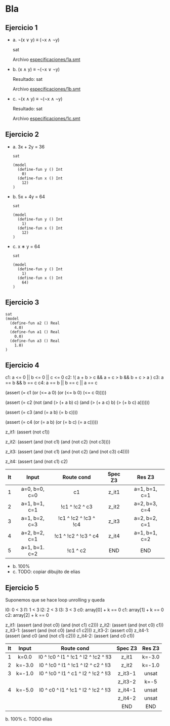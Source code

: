 # Bla

## Ejercicio 1

- a. ¬(x ∨ y) ≡ (¬x ∧ ¬y)

  sat

  Archivo [especificaciones/1a.smt](especificaciones/1a.smt)

- b. (x ∧ y) ≡ ¬(¬x ∨ ¬y)

  Resultado: sat

  Archivo [especificaciones/1b.smt](especificaciones/1b.smt)

- c. ¬(x ∧ y) ≡ ¬(¬x ∧ ¬y)

  Resultado: sat

  Archivo [especificaciones/1c.smt](especificaciones/1c.smt)

## Ejercicio 2

- a. 3x + 2y = 36

  ```smt
  sat

  (model 
    (define-fun y () Int
      0)
    (define-fun x () Int
      12)
  )
  ```

- b. 5x + 4y = 64

  ```smt
  sat

  (model 
    (define-fun y () Int
      1)
    (define-fun x () Int
      12)
  )
  ```

- c. x ∗ y = 64

  ```smt
  sat

  (model 
    (define-fun y () Int
      1)
    (define-fun x () Int
      64)
  )
  ```

## Ejercicio 3

```smt
sat
(model 
  (define-fun a2 () Real
    4.0)
  (define-fun a1 () Real
    0.0)
  (define-fun a3 () Real
    1.0)
)
```

## Ejercicio 4

c1: a <= 0 || b <= 0 || c <= 0
c2: !( a + b > c && a + c > b && b + c > a )
c3: a == b && b == c
c4: a == b || b == c || a == c

(assert (= c1 (or 
    (<= a 0)
    (or (<= b 0) (<= c 0)))))

(assert (= c2 (not (and (> (+ a b) c) (and (> (+ a c) b) (> (+ b c) a))))))

(assert (=
    c3
    (and
        (= a b)
        (= b c))))

(assert (= c4 (or 
    (= a b)
    (or (= b c) (= a c)))))

z_it1: (assert (not c1))

z_it2: (assert 
    (and 
        (not c1)
        (and
            (not c2)
            (not c3))))

z_it3: (assert (and
    (not c1)
    (and
        (not c2)
        (and
            (not c3)
            c4))))

z_it4: (assert (and (not c1) c2)

|  It   |     Input     |      Route cond       | Spec Z3 |    Res Z3     |
| :---: | :-----------: | :-------------------: | :-----: | :-----------: |
|   1   | a=0, b=0, c=0 |          c1           |  z_it1  | a=1, b=1, c=1 |
|   2   | a=1, b=1, c=1 |    !c1 ^ !c2 ^ c3     |  z_it2  | a=2, b=3, c=4 |
|   3   | a=1, b=2, c=3 | !c1 ^ !c2 ^ !c3 ^ !c4 |  z_it3  | a=2, b=2, c=1 |
|   4   | a=2, b=2, c=1 | !c1 ^ !c2 ^ !c3 ^ c4  |  z_it4  | a=1, b=1, c=2 |
|   5   | a=1, b=1. c=2 |       !c1 ^ c2        |   END   |      END      |

- b. 100%
- c. TODO: copiar dibujito de elias

## Ejercicio 5

Suponemos que se hace loop unrolling y queda

l0: 0 < 3
l1: 1 < 3
l2: 2 < 3
l3: 3 < 3
c0: array[0] + k == 0
c1: array[1] + k == 0
c2: array[2] + k == 0

z_it1: (assert (and (not c0) (and (not c1) c2)))
z_it2: (assert (and (not c0) c1))
z_it3-1: (assert (and (not c0) (and c1 c2)))
z_it3-2: (assert c0)
z_it4-1: (assert (and c0 (and (not c1) c2)))
z_it4-2: (assert (and c0 c1))

|  It   | Input  |              Route cond              | Spec Z3 | Res Z3 |
| :---: | :----: | :----------------------------------: | :-----: | :----: |
|   1   | k=0.0  | l0 ^ !c0 ^ l1 ^ !c1 ^ l2 ^ !c2 ^ !l3 |  z_it1  | k=-3.0 |
|   2   | k=-3.0 | l0 ^ !c0 ^ l1 ^ !c1 ^ l2 ^ c2 ^ !l3  |  z_it2  | k=-1.0 |
|   3   | k=-1.0 | l0 ^ !c0 ^ l1 ^ c1 ^ l2 ^ !c2 ^ !l3  | z_it3-1 | unsat  |
|       |        |                                      | z_it3-2 |  k=-5  |
|   4   | k=-5.0 | l0 ^ c0 ^ l1 ^ !c1 ^ l2 ^ !c2 ^ !l3  | z_it4-1 | unsat  |
|       |        |                                      | z_it4-2 | unsat  |
|       |        |                                      |   END   |  END   |

b. 100%
c. TODO elías